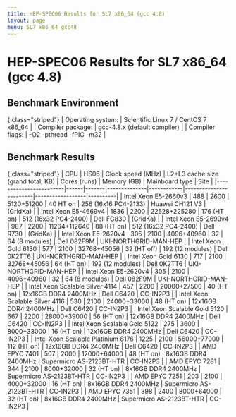 ```yaml
---
title: HEP-SPEC06 Results for SL7 x86_64 (gcc 4.8)
layout: page
menu: SL7 x86_64 gcc48
---
```


#  HEP-SPEC06 Results for SL7 x86_64 (gcc 4.8)

## Benchmark Environment

{:class="striped"}
| Operating system: | Scientific Linux 7 / CentOS 7 x86_64 |
| Compiler package: | gcc-4.8.x (default compiler) |
| Compiler flags: | -O2 -pthread -fPIC -m32 |

## Benchmark Results

{:class="striped"}
|  CPU  | HS06 |  Clock speed (MHz)  |  L2+L3 cache size (grand total, KB)  |  Cores (runs)  |  Memory (GB)  |  Mainboard type  |  Site  |
|------------------------|------|-------|--------------|------------|------------------------|------------------|----------|
|  Intel Xeon E5-2660v3  |  488 |  2600 |  5120+51200  |  40 HT on  |  256 (16x16 PC4-2133)  | Huawei CH121 V3  | (GridKa) |
|  Intel Xeon E5-4669v4  |  1836 |  2200 |  22528+225280  |  176 (HT on)  |  512 (16x32 PC4-2400)  | Dell FC830  | (GridKa) |
|  Intel Xeon E5-2699v4  |  987 |  2200 |  11264+112640  |  88 (HT on)  |  512 (16x32 PC4-2400)  | Dell R730  | (GridKa) |
|  Intel Xeon E5-2620v4  |  305 |  2100 |  4096+40960  |  32  |  64 (8 modules)  | Dell 082F9M  | UKI-NORTHGRID-MAN-HEP |
|  Intel Xeon Gold 6130  | 577 |  2100 |  32768+45056  |  32 (HT off)  |  192 (12 modules)  | Dell 0K2TT6  | UKI-NORTHGRID-MAN-HEP |
|  Intel Xeon Gold 6130  | 717 |  2100 |  32768+45056  |  64 (HT on)  |  192 (12 modules)  | Dell 0K2TT6  | UKI-NORTHGRID-MAN-HEP |
|  Intel Xeon E5-2620v4  |  305 |  2100 |  4096+40960  |  32  |  64 (8 modules)  | Dell 082F9M  | UKI-NORTHGRID-MAN-HEP |
|  Intel Xeon Scalable Silver 4114  | 457  |  2200 | 20000+27500 | 40 (HT on)  | 12x16GB DDR4 2400MHz | Dell C6420  | CC-IN2P3 |
|  Intel Xeon Scalable Silver 4116  | 530  |  2100 | 24000+33000    | 48 (HT on)  | 12x16GB DDR4 2400MHz | Dell C6420  | CC-IN2P3 |
|  Intel Xeon Scalable Gold 5120  | 667  |  2200 | 28000+39000    | 56 (HT on)  | 12x16GB DDR4 2400MHz | Dell C6420  | CC-IN2P3 |
|  Intel Xeon Scalable Gold 5122  | 275  |  3600 | 8000+33000     | 16 (HT on)  | 12x16GB DDR4 2400MHz | Dell C6420  | CC-IN2P3 |
|  Intel Xeon Scalable Platinium 8176  | 1225 |  2100 | 56000+77000    | 112 (HT on) | 12x16GB DDR4 2400MHz | Dell C6420  | CC-IN2P3 |
|  AMD EPYC 7401  | 507  |  2000 | 12000+64000   | 48 (HT on) | 8x16GB DDR4 2400MHz | Supermicro AS-2123BT-HTR  | CC-IN2P3 |
|  AMD EPYC 7281  | 344  |  2100 | 8000+32000   | 32 (HT on)  | 8x16GB DDR4 2400MHz | Supermicro AS-2123BT-HTR  | CC-IN2P3 |
|  AMD EPYC 7251  | 203  |  2100 | 4000+32000   | 16 (HT on)  | 8x16GB DDR4 2400MHz | Supermicro AS-2123BT-HTR  | CC-IN2P3 |
|  AMD EPYC 7351  | 398  |  2400 | 8000+64000   | 32 (HT on)  | 8x16GB DDR4 2400MHz | Supermicro AS-2123BT-HTR  | CC-IN2P3 |

